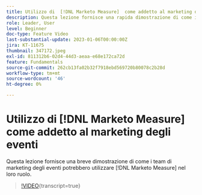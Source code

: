 ```yaml
---
title: Utilizzo di  [!DNL Marketo Measure]  come addetto al marketing degli eventi
description: Questa lezione fornisce una rapida dimostrazione di come i team di marketing degli eventi potrebbero utilizzare  [!DNL Marketo Measure]  nel loro ruolo.
role: Leader, User
level: Beginner
doc-type: Feature Video
last-substantial-update: 2023-01-06T00:00:00Z
jira: KT-11675
thumbnail: 347172.jpeg
exl-id: 811312b6-02d4-44d3-aeaa-e68e172ca72d
feature: Fundamentals
source-git-commit: 262cb13fa02b32f7918ebd569720b80078c2b28d
workflow-type: tm+mt
source-wordcount: '46'
ht-degree: 0%

---
```


# Utilizzo di [!DNL Marketo Measure] come addetto al marketing degli eventi

Questa lezione fornisce una breve dimostrazione di come i team di marketing degli eventi potrebbero utilizzare [!DNL Marketo Measure] nel loro ruolo.

>[!VIDEO](https://video.tv.adobe.com/v/347172/?learn=on){transcript=true}
